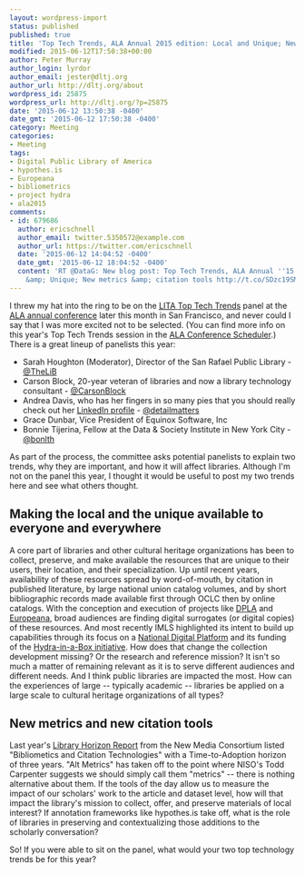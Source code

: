```yaml
---
layout: wordpress-import
status: published
published: true
title: 'Top Tech Trends, ALA Annual 2015 edition: Local and Unique; New metrics and citation tools'
modified: 2015-06-12T17:50:38+00:00
author: Peter Murray
author_login: lyrdor
author_email: jester@dltj.org
author_url: http://dltj.org/about
wordpress_id: 25875
wordpress_url: http://dltj.org/?p=25875
date: '2015-06-12 13:50:38 -0400'
date_gmt: '2015-06-12 17:50:38 -0400'
category: Meeting
categories:
- Meeting
tags:
- Digital Public Library of America
- hypothes.is
- Europeana
- bibliometrics
- project hydra
- ala2015
comments:
- id: 679686
  author: ericschnell
  author_email: twitter.5350572@example.com
  author_url: https://twitter.com/ericschnell
  date: '2015-06-12 14:04:52 -0400'
  date_gmt: '2015-06-12 18:04:52 -0400'
  content: 'RT @DataG: New blog post: Top Tech Trends, ALA Annual ''15 edition: Local
    &amp; Unique; New metrics &amp; citation tools http://t.co/SDzc19SMQK #ala&hellip;'
---
```

<p>I threw my hat into the ring to be on the <a href="http://www.ala.org/lita/ttt" title="Top Tech Trends - 2015 Annual | Library Information Technology Association (LITA)"><abbr title="Library and Information Technology Association">LITA</abbr> Top Tech Trends</a> panel at the <a href="http://alaac15.ala.org/" title="2015 ALA Annual Conference"><abbr title="American Library Association">ALA</abbr> annual conference</a> later this month in San Francisco, and never could I say that I was more excited not to be selected. (You can find more info on this year's Top Tech Trends session in the <a href="http://alaac15.ala.org/node/28910" title="Top Technology Trends | 2015 ALA Annual Conference">ALA Conference Scheduler</a>.) There is a great lineup of panelists this year:</p>
<ul>
<li>Sarah Houghton (Moderator), Director of the San Rafael Public Library - <a href="http://twitter.com/TheLiB" title="http://twitter.com/TheLiB">@TheLiB</a></li>
<li>Carson Block, 20-year veteran of libraries and now a library technology consultant - <a href="http://twitter.com/CarsonBlock" title="http://twitter.com/CarsonBlock">@CarsonBlock</a></li>
<li>Andrea Davis, who has her fingers in so many pies that you should really check out her <a href="https://www.linkedin.com/in/detailmatters" title="Andrea Davis | LinkedIn">LinkedIn profile</a> - <a href="http://twitter.com/detailmatters" title="http://twitter.com/detailmatters">@detailmatters</a></li>
<li>Grace Dunbar, Vice President of Equinox Software, Inc</li>
<li>Bonnie Tijerina, Fellow at the Data & Society Institute in New York City - <a href="http://twitter.com/bonlth" title="http://twitter.com/bonlth">@bonlth</a></li>
</ul>
<p>As part of the process, the committee asks potential panelists to explain two trends, why they are important, and how it will affect libraries.  Although I'm not on the panel this year, I thought it would be useful to post my two trends here and see what others thought.</p>
<h2>Making the local and the unique available to everyone and everywhere</h2>
<p>A core part of libraries and other cultural heritage organizations has been to collect, preserve, and make available the resources that are unique to their users, their location, and their specialization.  Up until recent years, availability of these resources spread by word-of-mouth, by citation in published literature, by large national union catalog volumes, and by short bibliographic records made available first through OCLC then by online catalogs.  With the conception and execution of projects like <a href="http://dp.la/" title="Digital Public Library of America">DPLA</a> and <a href="http://www.europeana.eu/portal/" title="Europeana - Homepage">Europeana</a>, broad audiences are finding digital surrogates (or digital copies) of these resources.  And most recently IMLS highlighted its intent to build up capabilities through its focus on a <a href="http://blog.imls.gov/?p=4886" title="IMLS Convening Focuses on the National Digital Platform | UpNext: The IMLS Blog">National Digital Platform</a> and its funding of the <a href="http://projecthydra.org/2015/04/01/imls-funds-collaborative-development-of-hydra-in-a-box/" title="IMLS funds collaborative development of &amp;#8220;Hydra-in-a-Box&amp;#8221; | Hydra Project">Hydra-in-a-Box initiative</a>.  How does that change the collection development missing?  Or the research and reference mission?  It isn't so much a matter of remaining relevant as it is to serve different audiences and different needs.  And I think public libraries are impacted the most.  How can the experiences of large -- typically academic -- libraries be applied on a large scale to cultural heritage organizations of all types?</p>
<h2>New metrics and new citation tools</h2>
<p>Last year's <a href="http://www.nmc.org/publication/nmc-horizon-report-2014-library-edition/" title="NMC Horizon Report > 2014 Library Edition | The New Media Consortium">Library Horizon Report</a> from the New Media Consortium listed "Bibliometics and Citation Technologies" with a Time-to-Adoption horizon of three years.  "Alt Metrics" has taken off to the point where NISO's Todd Carpenter suggests we should simply call them "metrics" -- there is nothing alternative about them.  If the tools of the day allow us to measure the impact of our scholars' work to the article and dataset level, how will that impact the library's mission to collect, offer, and preserve materials of local interest?  If annotation frameworks like hypothes.is take off, what is the role of libraries in preserving and contextualizing those additions to the scholarly conversation?</p>
<p>So!  If you were able to sit on the panel, what would your two top technology trends be for this year?</p>
